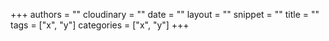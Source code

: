 +++
authors = ""
cloudinary = ""
date = ""
layout = ""
snippet = ""
title = ""
tags = ["x", "y"]
categories = ["x", "y"]
+++
